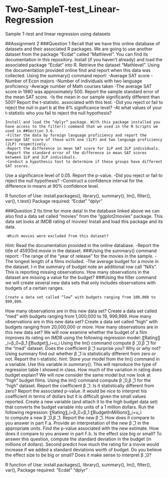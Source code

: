 # Two-SampleT-test_Linear-Regression
Sample T-test and linear regression using datasets



##Assignment 2 
###Question 1
Recall that we have this online database of datasets and their associated R packages. We are going to use another dataset from the package “Ecdat” called “Mathlevel”. You can find its documentation in this repository. 
Install (if you haven’t already) and load the associated package “Ecdat” into R. Retrieve the dataset  “Mathlevel”.
	Using the documentation provided online find and report when this data was collected.
	Using the summary() command report:
	-Average SAT score
	-Number of Econ majors 
	-Number of individuals with two language proficiency
	-Average number of Math courses taken
	-The average SAT score in 1980 was approximately 500. 
	Report the sample standard error of the mean SAT score.
	-Is the mean in our sample significantly different than 500? 
Report the t-statistic. associated with this test.
	-Did you reject or fail to reject the null in part b at the 8% significance level?
	-At what values of your t-statistic who you fail to reject the null hypothesis? 
  

	Install and load the “dplyr” package. With this package installed you have access to the filter() command that we used in the R Scripts we used in ##Section 3.6. 
	-Filter the data by foreign language proficiency and report the average SAT score of those with one (1LP) and two language proficiency (2LP) respectively.
	-Report the difference in mean SAT score for 1LP and 2LP individuals.
	-Report the standard error of the difference in mean SAT scores between 1LP and 2LP individuals.
	-Conduct a hypothesis test to determine if these groups have different SAT scores. 
Use a significance level of 0.05. Report the p-value.
	-Did you reject or fail to reject the null hypothesis?
	-Construct a confidence interval for the difference in means at 90% confidence level. 
  
R function of Use: install.packages(), library(), summary(), lm(), filter(), var(), t.test()
Package required: “Ecdat” “dplyr”

###Question 2
Its time for more data! In the database linked above we can also find a data set called “movies” from the “ggplot2movies” package. This data set looks at IMDB rating of movies! Install and load this package and its data. 

	-Which movies were excluded from this dataset? 
Hint: Read the documentation provided in the online database.
	-Report the title of 45930rd movie in the dataset.
	###Using the summary() command report:
	-The range of the “year of release” for the movies in the sample. 
	-The longest length of a films included.
	-The average budget for a movie in the dataset. 
	I-n the summary of budget note an additional row call “NA’s”. This is reporting missing observations. How many observations in the dataset are missing a value for the budget?
	###Using the filter command we will create several new data sets that only includes observations with budgets of a certain ranges.
  
	Create a data set called “low” with budgets ranging from 100,000 to 999,999. 
How many observations are in this new data set?
	Create a data set called “med” with budgets ranging from 1,000,000 to 19, 999,999.
How many observations are in this new data set?
	Create a data set called “high” with budgets ranging from 20,000,000 or more.
How many observations are in this new data set?
	We will now examine whether the budget of a film improves its rating on IMDB using the following regression model:
〖Rating〗_i=β_0+β_1 〖Budget〗_i+u_i
	Using the lm() command compute β ̂_0,β ̂_1 for the “med” dataset.
	Does the coefficient β ̂_1 surprise you? Why or why not?
	Using summary find out whether β ̂_1 is statistically different from zero or not.
Report the t-statistic.
hint: Store your model from the lm() command in a variable. Use this variable in summary(). This will reproduce the type of regression table I showed in class. 
	How much of the variation in rating does budget explain?
	We will now consider the same model but now look at “high” budget films. 
	Using the lm() command compute β ̂_0,β ̂_1 for the “high” dataset.
Report the coefficient β ̂_1. 
	Is it statistically different from zero? 
Report the associated p-value.
	It would be nice to interpret his coefficient in terms of dollars but it is difficult given the small values reported. Create a new variable (and attach it to the high budget data set) that converts the budget variable into units of a 1 million dollars. Run the following regression: 
〖Rating〗_i=β_0+β_1 〖BudgetInMillions〗_i+u_i  
to compute a new  β ̂_0,β ̂_1.
Report  the new β ̂_1. How does it compare to you answer in part F.a.
	Provide an interpretation of the new β ̂_1 in the appropriate units.
	Find the p-value associated with the new estimate. 
How does it compare to you answer in part F.b.
	Is the effect size big or small? 
	To answer this question, compute the standard deviation in the budget (in millions of dollars).
	Second predict how much the rating for a movie would increase if we added a standard deviations worth of budget. 
	Do you believe the effect size to be big or small?
	Does it make sense to interpret β ̂_0? 

R function of Use: install.packages(), library(), summary(), lm(), filter(), var(),
Package required: “Ecdat” “dplyr”


